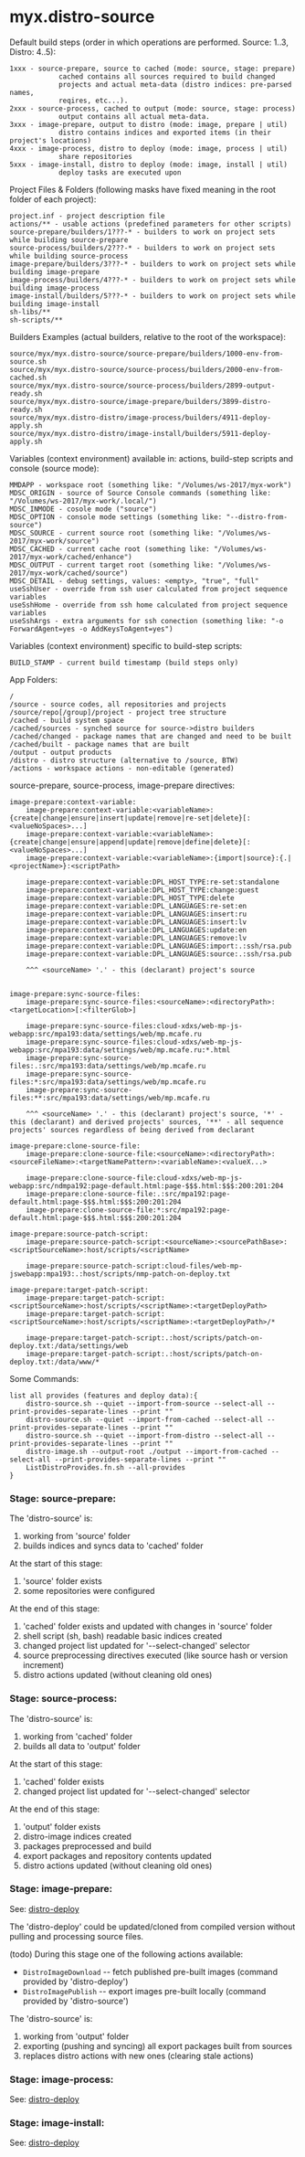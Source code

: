 # myx.distro-source

Default build steps (order in which operations are performed. Source: 1..3, Distro: 4..5):

	1xxx - source-prepare, source to cached (mode: source, stage: prepare) 
				cached contains all sources required to build changed 
				projects and actual meta-data (distro indices: pre-parsed names, 
				reqires, etc...).
	2xxx - source-process, cached to output (mode: source, stage: process)
				output contains all actual meta-data.
	3xxx - image-prepare, output to distro (mode: image, prepare | util)
				distro contains indices and exported items (in their project's locations)
	4xxx - image-process, distro to deploy (mode: image, process | util)
				share repositories
	5xxx - image-install, distro to deploy (mode: image, install | util)
				deploy tasks are executed upon


Project Files & Folders (following masks have fixed meaning in the root folder of each project):

	project.inf - project description file
	actions/** - usable actions (predefined parameters for other scripts)
	source-prepare/builders/1???-* - builders to work on project sets while building source-prepare
	source-process/builders/2???-* - builders to work on project sets while building source-process
	image-prepare/builders/3???-* - builders to work on project sets while building image-prepare
	image-process/builders/4???-* - builders to work on project sets while building image-process
	image-install/builders/5???-* - builders to work on project sets while building image-install
	sh-libs/**
	sh-scripts/**

Builders Examples (actual builders, relative to the root of the workspace):

	source/myx/myx.distro-source/source-prepare/builders/1000-env-from-source.sh
	source/myx/myx.distro-source/source-process/builders/2000-env-from-cached.sh
	source/myx/myx.distro-source/source-process/builders/2899-output-ready.sh
	source/myx/myx.distro-source/image-prepare/builders/3899-distro-ready.sh
	source/myx/myx.distro-distro/image-process/builders/4911-deploy-apply.sh
	source/myx/myx.distro-distro/image-install/builders/5911-deploy-apply.sh

Variables (context environment) available in: actions, build-step scripts and console (source mode):

	MMDAPP - workspace root (something like: "/Volumes/ws-2017/myx-work")
	MDSC_ORIGIN - source of Source Console commands (something like: "/Volumes/ws-2017/myx-work/.local/")
	MDSC_INMODE - cosole mode ("source")
	MDSC_OPTION - console mode settings (something like: "--distro-from-source")
	MDSC_SOURCE - current source root (something like: "/Volumes/ws-2017/myx-work/source")
	MDSC_CACHED - current cache root (something like: "/Volumes/ws-2017/myx-work/cached/enhance")
	MDSC_OUTPUT - current target root (something like: "/Volumes/ws-2017/myx-work/cached/source")
	MDSC_DETAIL - debug settings, values: <empty>, "true", "full"
	useSshUser - override from ssh user calculated from project sequence variables
	useSshHome - override from ssh home calculated from project sequence variables
	useSshArgs - extra arguments for ssh conection (something like: "-o ForwardAgent=yes -o AddKeysToAgent=yes")

Variables (context environment) specific to build-step scripts:

	BUILD_STAMP - current build timestamp (build steps only)

App Folders:

	/
	/source - source codes, all repositories and projects
	/source/repo[/group]/project - project tree structure
	/cached - build system space
	/cached/sources - synched source for source->distro builders
	/cached/changed - package names that are changed and need to be built
	/cached/built - package names that are built
	/output - output products
	/distro - distro structure (alternative to /source, BTW)
	/actions - workspace actions - non-editable (generated)


source-prepare, source-process, image-prepare directives:

	image-prepare:context-variable:
		image-prepare:context-variable:<variableName>:{create|change|ensure|insert|update|remove|re-set|delete}[:<valueNoSpaces>...]
		image-prepare:context-variable:<variableName>:{create|change|ensure|append|update|remove|define|delete}[:<valueNoSpaces>...]
		image-prepare:context-variable:<variableName>:{import|source}:{.|<projectName>}:<scriptPath>

		image-prepare:context-variable:DPL_HOST_TYPE:re-set:standalone
		image-prepare:context-variable:DPL_HOST_TYPE:change:guest
		image-prepare:context-variable:DPL_HOST_TYPE:delete
		image-prepare:context-variable:DPL_LANGUAGES:re-set:en
		image-prepare:context-variable:DPL_LANGUAGES:insert:ru
		image-prepare:context-variable:DPL_LANGUAGES:insert:lv
		image-prepare:context-variable:DPL_LANGUAGES:update:en
		image-prepare:context-variable:DPL_LANGUAGES:remove:lv
		image-prepare:context-variable:DPL_LANGUAGES:import:.:ssh/rsa.pub
		image-prepare:context-variable:DPL_LANGUAGES:source:.:ssh/rsa.pub

		^^^ <sourceName> '.' - this (declarant) project's source


	image-prepare:sync-source-files:
		image-prepare:sync-source-files:<sourceName>:<directoryPath>:<targetLocation>[:<filterGlob>]

		image-prepare:sync-source-files:cloud-xdxs/web-mp-js-webapp:src/mpa193:data/settings/web/mp.mcafe.ru
		image-prepare:sync-source-files:cloud-xdxs/web-mp-js-webapp:src/mpa193:data/settings/web/mp.mcafe.ru:*.html
		image-prepare:sync-source-files:.:src/mpa193:data/settings/web/mp.mcafe.ru
		image-prepare:sync-source-files:*:src/mpa193:data/settings/web/mp.mcafe.ru
		image-prepare:sync-source-files:**:src/mpa193:data/settings/web/mp.mcafe.ru

		^^^ <sourceName> '.' - this (declarant) project's source, '*' - this (declarant) and derived projects' sources, '**' - all sequence projects' sources regardless of being derived from declarant

	image-prepare:clone-source-file:
		image-prepare:clone-source-file:<sourceName>:<directoryPath>:<sourceFileName>:<targetNamePattern>:<variableName>:<valueX...>

		image-prepare:clone-source-file:cloud-xdxs/web-mp-js-webapp:src/ndmpa192:page-default.html:page-$$$.html:$$$:200:201:204
		image-prepare:clone-source-file:.:src/mpa192:page-default.html:page-$$$.html:$$$:200:201:204
		image-prepare:clone-source-file:*:src/mpa192:page-default.html:page-$$$.html:$$$:200:201:204

	image-prepare:source-patch-script:
		image-prepare:source-patch-script:<sourceName>:<sourcePathBase>:<scriptSourceName>:host/scripts/<scriptName>

		image-prepare:source-patch-script:cloud-files/web-mp-jswebapp:mpa193:.:host/scripts/nmp-patch-on-deploy.txt

	image-prepare:target-patch-script:
		image-prepare:target-patch-script:<scriptSourceName>:host/scripts/<scriptName>:<targetDeployPath>
		image-prepare:target-patch-script:<scriptSourceName>:host/scripts/<scriptName>:<targetDeployPath>/*

		image-prepare:target-patch-script:.:host/scripts/patch-on-deploy.txt:/data/settings/web
		image-prepare:target-patch-script:.:host/scripts/patch-on-deploy.txt:/data/www/*
	


Some Commands:

	list all provides (features and deploy data):{
		distro-source.sh --quiet --import-from-source --select-all --print-provides-separate-lines --print ""
		distro-source.sh --quiet --import-from-cached --select-all --print-provides-separate-lines --print ""
		distro-source.sh --quiet --import-from-distro --select-all --print-provides-separate-lines --print ""
		distro-image.sh --output-root ./output --import-from-cached --select-all --print-provides-separate-lines --print ""
		ListDistroProvides.fn.sh --all-provides
	}



### Stage: source-prepare:

The 'distro-source' is:
1. working from 'source' folder
2. builds indices and syncs data to 'cached' folder

At the start of this stage:
1. 'source' folder exists
2. some repositories were configured

At the end of this stage:
1. 'cached' folder exists and updated with changes in 'source' folder
2. shell script (sh, bash) readable basic indices created
3. changed project list updated for '--select-changed' selector
4. source preprocessing directives executed (like source hash or version increment)
5. distro actions updated (without cleaning old ones)


### Stage: source-process:

The 'distro-source' is:
1. working from 'cached' folder
2. builds all data to 'output' folder

At the start of this stage:
1. 'cached' folder exists
2. changed project list updated for '--select-changed' selector

At the end of this stage:
1. 'output' folder exists
2. distro-image indices created
3. packages preprocessed and build
4. export packages and repository contents updated
5. distro actions updated (without cleaning old ones)


### Stage: image-prepare:

See: [distro-deploy](https://github.com/myx/myx.distro-deploy?tab=readme-ov-file#myxdistro-deploy)

The 'distro-deploy' could be updated/cloned from compiled version without pulling and processing source files.

(todo) During this stage one of the following actions available:
- `DistroImageDownload` -- fetch published pre-built images (command provided by 'distro-deploy')
- `DistroImagePublish` -- export images pre-built locally (command provided by 'distro-source')

The 'distro-source' is:
1. working from 'output' folder
2. exporting (pushing and syncing) all export packages built from sources
3. replaces distro actions with new ones (clearing stale actions)


### Stage: image-process:

See: [distro-deploy](https://github.com/myx/myx.distro-deploy?tab=readme-ov-file#myxdistro-deploy)


### Stage: image-install:

See: [distro-deploy](https://github.com/myx/myx.distro-deploy?tab=readme-ov-file#myxdistro-deploy)


